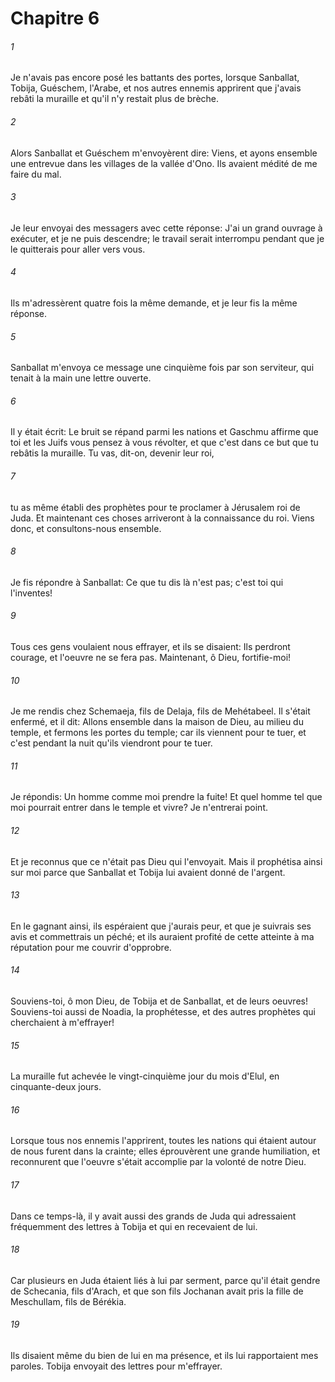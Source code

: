 # Chapitre 6

###### 1
Je n'avais pas encore posé les battants des portes, lorsque Sanballat, Tobija, Guéschem, l'Arabe, et nos autres ennemis apprirent que j'avais rebâti la muraille et qu'il n'y restait plus de brèche.
###### 2
Alors Sanballat et Guéschem m'envoyèrent dire: Viens, et ayons ensemble une entrevue dans les villages de la vallée d'Ono. Ils avaient médité de me faire du mal.
###### 3
Je leur envoyai des messagers avec cette réponse: J'ai un grand ouvrage à exécuter, et je ne puis descendre; le travail serait interrompu pendant que je le quitterais pour aller vers vous.
###### 4
Ils m'adressèrent quatre fois la même demande, et je leur fis la même réponse.
###### 5
Sanballat m'envoya ce message une cinquième fois par son serviteur, qui tenait à la main une lettre ouverte.
###### 6
Il y était écrit: Le bruit se répand parmi les nations et Gaschmu affirme que toi et les Juifs vous pensez à vous révolter, et que c'est dans ce but que tu rebâtis la muraille. Tu vas, dit-on, devenir leur roi,
###### 7
tu as même établi des prophètes pour te proclamer à Jérusalem roi de Juda. Et maintenant ces choses arriveront à la connaissance du roi. Viens donc, et consultons-nous ensemble.
###### 8
Je fis répondre à Sanballat: Ce que tu dis là n'est pas; c'est toi qui l'inventes!
###### 9
Tous ces gens voulaient nous effrayer, et ils se disaient: Ils perdront courage, et l'oeuvre ne se fera pas. Maintenant, ô Dieu, fortifie-moi!
###### 10
Je me rendis chez Schemaeja, fils de Delaja, fils de Mehétabeel. Il s'était enfermé, et il dit: Allons ensemble dans la maison de Dieu, au milieu du temple, et fermons les portes du temple; car ils viennent pour te tuer, et c'est pendant la nuit qu'ils viendront pour te tuer.
###### 11
Je répondis: Un homme comme moi prendre la fuite! Et quel homme tel que moi pourrait entrer dans le temple et vivre? Je n'entrerai point.
###### 12
Et je reconnus que ce n'était pas Dieu qui l'envoyait. Mais il prophétisa ainsi sur moi parce que Sanballat et Tobija lui avaient donné de l'argent.
###### 13
En le gagnant ainsi, ils espéraient que j'aurais peur, et que je suivrais ses avis et commettrais un péché; et ils auraient profité de cette atteinte à ma réputation pour me couvrir d'opprobre.
###### 14
Souviens-toi, ô mon Dieu, de Tobija et de Sanballat, et de leurs oeuvres! Souviens-toi aussi de Noadia, la prophétesse, et des autres prophètes qui cherchaient à m'effrayer!
###### 15
La muraille fut achevée le vingt-cinquième jour du mois d'Elul, en cinquante-deux jours.
###### 16
Lorsque tous nos ennemis l'apprirent, toutes les nations qui étaient autour de nous furent dans la crainte; elles éprouvèrent une grande humiliation, et reconnurent que l'oeuvre s'était accomplie par la volonté de notre Dieu.
###### 17
Dans ce temps-là, il y avait aussi des grands de Juda qui adressaient fréquemment des lettres à Tobija et qui en recevaient de lui.
###### 18
Car plusieurs en Juda étaient liés à lui par serment, parce qu'il était gendre de Schecania, fils d'Arach, et que son fils Jochanan avait pris la fille de Meschullam, fils de Bérékia.
###### 19
Ils disaient même du bien de lui en ma présence, et ils lui rapportaient mes paroles. Tobija envoyait des lettres pour m'effrayer.
